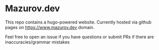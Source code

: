 Mazurov.dev
====
This repo contains a hugo-powered website. Currently hosted via github pages on
https://www.mazurov.dev domain.

Feel free to open an issue if you have questions or submit PRs if there are 
inaccuracies/grammar mistakes